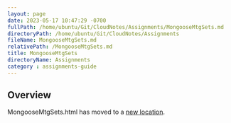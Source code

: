 ```yaml
---
layout: page
date: 2023-05-17 10:47:29 -0700
fullPath: /home/ubuntu/Git/CloudNotes/Assignments/MongooseMtgSets.md
directoryPath: /home/ubuntu/Git/CloudNotes/Assignments
fileName: MongooseMtgSets.md
relativePath: /MongooseMtgSets.md
title: MongooseMtgSets
directoryName: Assignments
category : assignments-guide
---
```


## Overview

MongooseMtgSets.html has moved to a [new location](/mongo-guide/MongooseMtgSets.html).
